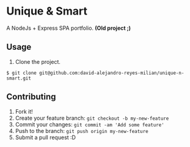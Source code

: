 # Unique & Smart

A NodeJs + Express SPA portfolio. **(Old project ;)**

## Usage

1. Clone the project.
```console
$ git clone git@github.com:david-alejandro-reyes-milian/unique-n-smart.git
```

## Contributing

1. Fork it!
2. Create your feature branch: `git checkout -b my-new-feature`
3. Commit your changes: `git commit -am 'Add some feature'`
4. Push to the branch: `git push origin my-new-feature`
5. Submit a pull request :D
